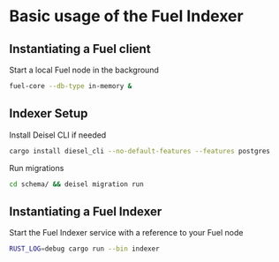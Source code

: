 # Basic usage of the Fuel Indexer

## Instantiating a Fuel client

Start a local Fuel node in the background

```bash
fuel-core --db-type in-memory &
```

## Indexer Setup

Install Deisel CLI if needed

```bash
cargo install diesel_cli --no-default-features --features postgres
```

Run migrations

```bash
cd schema/ && deisel migration run
```

## Instantiating a Fuel Indexer

Start the Fuel Indexer service with a reference to your Fuel node

```bash
RUST_LOG=debug cargo run --bin indexer
```
